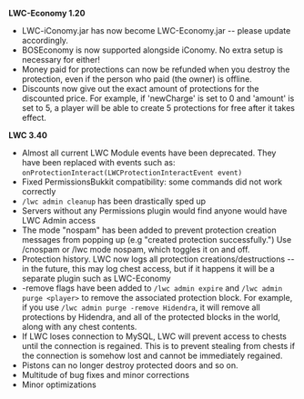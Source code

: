 **LWC-Economy 1.20**
* LWC-iConomy.jar has now become LWC-Economy.jar -- please update accordingly.
* BOSEconomy is now supported alongside iConomy. No extra setup is necessary for either!
* Money paid for protections can now be refunded when you destroy the protection, even if the person who paid (the owner) is offline.
* Discounts now give out the exact amount of protections for the discounted price. For example, if 'newCharge' is set to 0 and 'amount' is set to 5, a player will be able to create 5 protections for free after it takes effect.

**LWC 3.40**
* Almost all current LWC Module events have been deprecated. They have been replaced with events such as: `onProtectionInteract(LWCProtectionInteractEvent event)`
* Fixed PermissionsBukkit compatibility: some commands did not work correctly
* `/lwc admin cleanup` has been drastically sped up
* Servers without any Permissions plugin would find anyone would have LWC Admin access
* The mode "nospam" has been added to prevent protection creation messages from popping up (e.g "created protection successfully.") Use /cnospam or /lwc mode nospam, which toggles it on and off.
* Protection history. LWC now logs all protection creations/destructions -- in the future, this may log chest access, but if it happens it will be a separate plugin such as LWC-Economy
* -remove flags have been added to `/lwc admin expire` and `/lwc admin purge <player>` to remove the associated protection block. For example, if you use `/lwc admin purge -remove Hidendra`, it will remove all protections by Hidendra, and all of the protected blocks in the world, along with any chest contents.
* If LWC loses connection to MySQL, LWC will prevent access to chests until the connection is regained. This is to prevent stealing from chests if the connection is somehow lost and cannot be immediately regained.
* Pistons can no longer destroy protected doors and so on.
* Multitude of bug fixes and minor corrections
* Minor optimizations